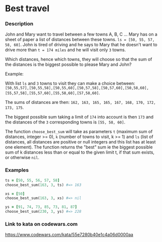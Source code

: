 # Best travel

### Description
John and Mary want to travel between a few towns A, B, C ... Mary has on a sheet of paper a list of distances between these towns. `ls = [50, 55, 57, 58, 60]`. John is tired of driving and he says to Mary that he doesn't want to drive more than `t = 174 miles` and he will visit only `3` towns.

Which distances, hence which towns, they will choose so that the sum of the distances is the biggest possible to please Mary and John?

Example:

With list `ls` and `3` towns to visit they can make a choice between: `[50,55,57],[50,55,58],[50,55,60],[50,57,58],[50,57,60],[50,58,60],[55,57,58],[55,57,60],[55,58,60],[57,58,60]`.

The sums of distances are then: `162, 163, 165, 165, 167, 168, 170, 172, 173, 175`.

The biggest possible sum taking a limit of `174` into account is then `173` and the distances of the `3` corresponding towns is `[55, 58, 60]`.

The function `choose_best_sum` will take as parameters `t` (maximum sum of distances, integer >= 0), `k` (number of towns to visit, k >= 1) and `ls` (list of distances, all distances are positive or null integers and this list has at least one element). The function returns the "best" sum ie the biggest possible sum of k distances less than or equal to the given limit t, if that sum exists, or otherwise `nil`.

### Examples
```ruby
ts = [50, 55, 56, 57, 58]
choose_best_sum(163, 3, ts) #=> 163

xs = [50]
choose_best_sum(163, 3, xs) #=> nil

ys = [91, 74, 73, 85, 73, 81, 87]
choose_best_sum(230, 3, ys) #=> 228
```

### Link to kata on codewars.com
https://www.codewars.com/kata/55e7280b40e1c4a06d0000aa
